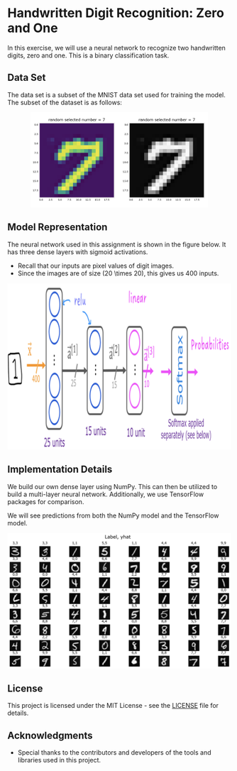 # Handwritten Digit Recognition: Zero and One

In this exercise, we will use a neural network to recognize two handwritten digits, zero and one. This is a binary classification task.

## Data Set

The data set is a subset of the MNIST data set used for training the model. The subset of the dataset is as follows:

<p align="center">
  <img src="images/image1.PNG" alt="MNIST Subset" width="400">
</p>

## Model Representation

The neural network used in this assignment is shown in the figure below. It has three dense layers with sigmoid activations.

- Recall that our inputs are pixel values of digit images.
- Since the images are of size \(20 \times 20\), this gives us 400 inputs.

<p align="center">
  <img src="images/image2.PNG" alt="Neural Network Model" width="600">
</p>

## Implementation Details

We build our own dense layer using NumPy. This can then be utilized to build a multi-layer neural network. Additionally, we use TensorFlow packages for comparison. 

We will see predictions from both the NumPy model and the TensorFlow model.

<p align="center">
  <img src="images/image3.PNG" alt="Model Comparison" width="600">
</p>

## License

This project is licensed under the MIT License - see the [LICENSE](LICENSE) file for details.

## Acknowledgments

- Special thanks to the contributors and developers of the tools and libraries used in this project.